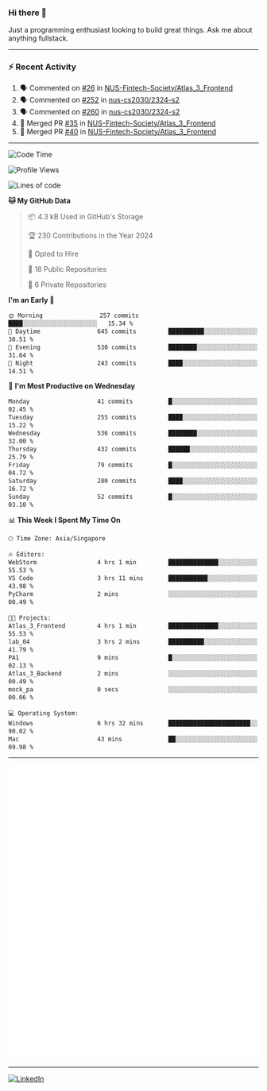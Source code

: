 ### Hi there 👋

<!--
**gnimnix/gnimnix** is a ✨ _special_ ✨ repository because its `README.md` (this file) appears on your GitHub profile.

Here are some ideas to get you started:

- 🔭 I’m currently working on ...
- 🌱 I’m currently learning ...
- 👯 I’m looking to collaborate on ...
- 🤔 I’m looking for help with ...
- 💬 Ask me about ...
- 📫 How to reach me: ...
- 😄 Pronouns: ...
- ⚡ Fun fact: ...
-->

Just a programming enthusiast looking to build great things. Ask me about anything fullstack.

---


### :zap: Recent Activity

<!--START_SECTION:activity-->
1. 🗣 Commented on [#26](https://github.com/NUS-Fintech-Society/Atlas_3_Frontend/pull/26#issuecomment-2015327157) in [NUS-Fintech-Society/Atlas_3_Frontend](https://github.com/NUS-Fintech-Society/Atlas_3_Frontend)
2. 🗣 Commented on [#252](https://github.com/nus-cs2030/2324-s2/issues/252#issuecomment-2011348644) in [nus-cs2030/2324-s2](https://github.com/nus-cs2030/2324-s2)
3. 🗣 Commented on [#260](https://github.com/nus-cs2030/2324-s2/issues/260#issuecomment-2008832556) in [nus-cs2030/2324-s2](https://github.com/nus-cs2030/2324-s2)
4. 🎉 Merged PR [#35](https://github.com/NUS-Fintech-Society/Atlas_3_Frontend/pull/35) in [NUS-Fintech-Society/Atlas_3_Frontend](https://github.com/NUS-Fintech-Society/Atlas_3_Frontend)
5. 🎉 Merged PR [#40](https://github.com/NUS-Fintech-Society/Atlas_3_Frontend/pull/40) in [NUS-Fintech-Society/Atlas_3_Frontend](https://github.com/NUS-Fintech-Society/Atlas_3_Frontend)
<!--END_SECTION:activity-->

---

<!--START_SECTION:waka-->
![Code Time](http://img.shields.io/badge/Code%20Time-10%20hrs%2025%20mins-blue)

![Profile Views](http://img.shields.io/badge/Profile%20Views-300-blue)

![Lines of code](https://img.shields.io/badge/From%20Hello%20World%20I%27ve%20Written-288.0%20thousand%20lines%20of%20code-blue)

**🐱 My GitHub Data** 

> 📦 4.3 kB Used in GitHub's Storage 
 > 
> 🏆 230 Contributions in the Year 2024
 > 
> 💼 Opted to Hire
 > 
> 📜 18 Public Repositories 
 > 
> 🔑 6 Private Repositories 
 > 
**I'm an Early 🐤** 

```text
🌞 Morning                257 commits         ████░░░░░░░░░░░░░░░░░░░░░   15.34 % 
🌆 Daytime                645 commits         ██████████░░░░░░░░░░░░░░░   38.51 % 
🌃 Evening                530 commits         ████████░░░░░░░░░░░░░░░░░   31.64 % 
🌙 Night                  243 commits         ████░░░░░░░░░░░░░░░░░░░░░   14.51 % 
```
📅 **I'm Most Productive on Wednesday** 

```text
Monday                   41 commits          █░░░░░░░░░░░░░░░░░░░░░░░░   02.45 % 
Tuesday                  255 commits         ████░░░░░░░░░░░░░░░░░░░░░   15.22 % 
Wednesday                536 commits         ████████░░░░░░░░░░░░░░░░░   32.00 % 
Thursday                 432 commits         ██████░░░░░░░░░░░░░░░░░░░   25.79 % 
Friday                   79 commits          █░░░░░░░░░░░░░░░░░░░░░░░░   04.72 % 
Saturday                 280 commits         ████░░░░░░░░░░░░░░░░░░░░░   16.72 % 
Sunday                   52 commits          █░░░░░░░░░░░░░░░░░░░░░░░░   03.10 % 
```


📊 **This Week I Spent My Time On** 

```text
🕑︎ Time Zone: Asia/Singapore

🔥 Editors: 
WebStorm                 4 hrs 1 min         ██████████████░░░░░░░░░░░   55.53 % 
VS Code                  3 hrs 11 mins       ███████████░░░░░░░░░░░░░░   43.98 % 
PyCharm                  2 mins              ░░░░░░░░░░░░░░░░░░░░░░░░░   00.49 % 

🐱‍💻 Projects: 
Atlas_3_Frontend         4 hrs 1 min         ██████████████░░░░░░░░░░░   55.53 % 
lab_04                   3 hrs 2 mins        ██████████░░░░░░░░░░░░░░░   41.79 % 
PA1                      9 mins              █░░░░░░░░░░░░░░░░░░░░░░░░   02.13 % 
Atlas_3_Backend          2 mins              ░░░░░░░░░░░░░░░░░░░░░░░░░   00.49 % 
mock_pa                  0 secs              ░░░░░░░░░░░░░░░░░░░░░░░░░   00.06 % 

💻 Operating System: 
Windows                  6 hrs 32 mins       ███████████████████████░░   90.02 % 
Mac                      43 mins             ██░░░░░░░░░░░░░░░░░░░░░░░   09.98 % 
```


<!--END_SECTION:waka-->

---

<img src="https://github.com/gnimnix/github-stats-transparent/blob/output/generated/overview.svg" /><img src="https://github.com/gnimnix/github-stats-transparent/blob/output/generated/languages.svg" />


---

<a href="https://www.linkedin.com/in/xmluu/" target="_blank"><img src="https://img.shields.io/badge/LinkedIn-%230077B5.svg?&style=flat-square&logo=linkedin&logoColor=white" alt="LinkedIn"></a>
